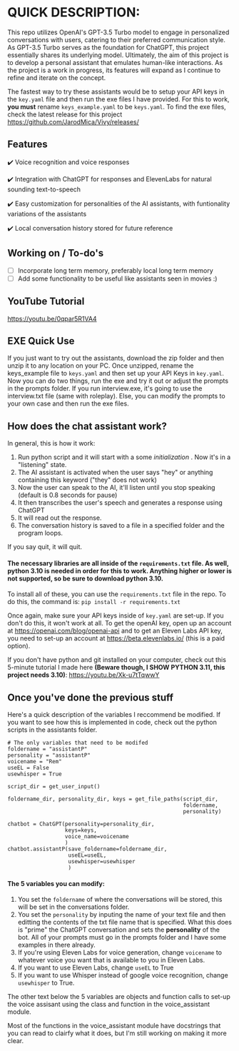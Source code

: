 # QUICK DESCRIPTION:

This repo utilizes OpenAI's GPT-3.5 Turbo model to engage in personalized conversations with users, catering to their preferred communication style. As GPT-3.5 Turbo serves as the foundation for ChatGPT, this project essentially shares its underlying model. Ultimately, the aim of this project is to develop a personal assistant that emulates human-like interactions. As the project is a work in progress, its features will expand as I continue to refine and iterate on the concept.

The fastest way to try these assistants would be to setup your API keys in the ```key.yaml``` file and then run the exe files I have provided.  For this to work, **you must** rename ```keys_example.yaml``` to be ```keys.yaml```.  To find the exe files, check the latest release for this project https://github.com/JarodMica/Vivy/releases/

## Features
:heavy_check_mark: Voice recognition and voice responses

:heavy_check_mark: Integration with ChatGPT for responses and ElevenLabs for natural sounding text-to-speech

:heavy_check_mark: Easy customization for personalities of the AI assistants, with funtionality variations of the assistants

:heavy_check_mark: Local conversation history stored for future reference

## Working on / To-do's
- [ ] Incorporate long term memory, preferably local long term memory
- [ ] Add some functionality to be useful like assistants seen in movies :)

## YouTube Tutorial 
https://youtu.be/0qpar5R1VA4

## EXE Quick Use

If you just want to try out the assistants, download the zip folder and then unzip it to any location on your PC. Once unzipped, rename the keys_example file to ```keys.yaml``` and then set up your API Keys in ```key.yaml```. Now you can do two things, run the exe and try it out or adjust the prompts in the prompts folder.  If you run interview.exe, it's going to use the interview.txt file (same with roleplay). Else, you can modify the prompts to your own case and then run the exe files.

## How does the chat assistant work?
In general, this is how it work:
1. Run python script and it will start with a some *initialization* .  Now it's in a "listening" state.
2. The AI assistant is activated when the user says "hey" or anything containing this keyword ("they" does not work)
3. Now the user can speak to the AI, it'll listen until you stop speaking (default is 0.8 seconds for pause)
4. It then transcribes the user's speech and generates a response using ChatGPT
5. It will read out the response.
6. The conversation history is saved to a file in a specified folder and the program loops.

If you say quit, it will quit.

#### The necessary libraries are all inside of the ```requirements.txt``` file.  **As well,** python 3.10 is needed in order for this to work. Anything higher or lower is not supported, so be sure to download python 3.10.

To install all of these, you can use the ```requirements.txt``` file in the repo.  To do this, the command is:
```pip install -r requirements.txt```

Once again, make sure your API keys inside of ```key.yaml``` are set-up.  If you don't do this, it won't work at all.  To get the openAI key, open up an account at https://openai.com/blog/openai-api and to get an Eleven Labs API key, you need to set-up an account at https://beta.elevenlabs.io/ (this is a paid option).

If you don't have python and git installed on your computer, check out this 5-minute tutorial I made here **(Beware though, I SHOW PYTHON 3.11, this project needs 3.10)**: https://youtu.be/Xk-u7tTqwwY 
 
## Once you've done the previous stuff

Here's a quick description of the variables I reccommend be modified.  If you want to see how this is implemented in code, check out the python scripts in the assistants folder. 

```
# The only variables that need to be modifed
foldername = "assistantP"
personality = "assistantP"
voicename = "Rem"
useEL = False
usewhisper = True

script_dir = get_user_input()

foldername_dir, personality_dir, keys = get_file_paths(script_dir, 
                                                       foldername, 
                                                       personality)

chatbot = ChatGPT(personality=personality_dir, 
                  keys=keys, 
                  voice_name=voicename
                  )
chatbot.assistantP(save_foldername=foldername_dir,
                   useEL=useEL,
                   usewhisper=usewhisper
                   )

```

#### The 5 variables you can modify:

1. You set the ```foldername``` of where the conversations will be stored, this will be set in the conversations folder.
2. You set the ```personality``` by inputing the name of your text file and then editting the contents of the txt file name that is specified.  What this does is "prime" the ChatGPT conversation and sets the **personality** of the bot.  All of your prompts must go in the prompts folder and I have some examples in there already.
3. If you're using Eleven Labs for voice generation, change ```voicename``` to whatever voice you want that is available to you in Eleven Labs.
4. If you want to use Eleven Labs, change ```useEL``` to True
5. If you want to use Whisper instead of google voice recognition, change ```usewhisper``` to True.

The other text below the 5 variables are objects and function calls to set-up the voice assisant using the class and function in the voice_assistant module.

Most of the functions in the voice_assistant module have docstrings that you can read to clairfy what it does, but I'm still working on making it more clear.

